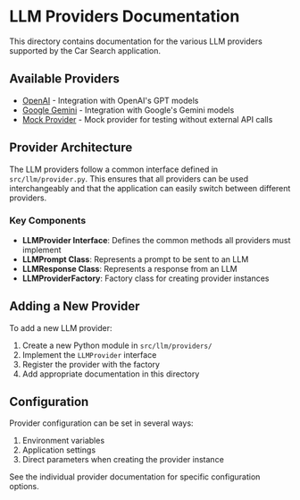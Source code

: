 # LLM Providers Documentation

This directory contains documentation for the various LLM providers supported by the Car Search application.

## Available Providers

- [OpenAI](openai.md) - Integration with OpenAI's GPT models
- [Google Gemini](gemini.md) - Integration with Google's Gemini models
- [Mock Provider](mock.md) - Mock provider for testing without external API calls

## Provider Architecture

The LLM providers follow a common interface defined in `src/llm/provider.py`. This ensures that all providers can be used interchangeably and that the application can easily switch between different providers.

### Key Components

- **LLMProvider Interface**: Defines the common methods all providers must implement
- **LLMPrompt Class**: Represents a prompt to be sent to an LLM
- **LLMResponse Class**: Represents a response from an LLM
- **LLMProviderFactory**: Factory class for creating provider instances

## Adding a New Provider

To add a new LLM provider:

1. Create a new Python module in `src/llm/providers/`
2. Implement the `LLMProvider` interface
3. Register the provider with the factory
4. Add appropriate documentation in this directory

## Configuration

Provider configuration can be set in several ways:

1. Environment variables
2. Application settings
3. Direct parameters when creating the provider instance

See the individual provider documentation for specific configuration options. 